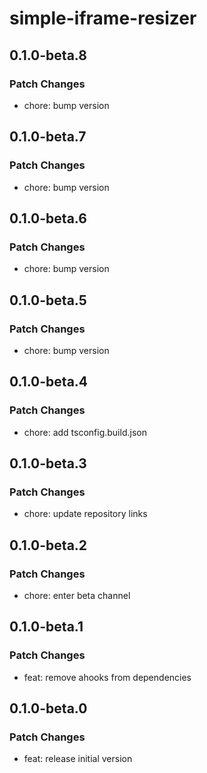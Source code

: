 # simple-iframe-resizer

## 0.1.0-beta.8

### Patch Changes

- chore: bump version

## 0.1.0-beta.7

### Patch Changes

- chore: bump version

## 0.1.0-beta.6

### Patch Changes

- chore: bump version

## 0.1.0-beta.5

### Patch Changes

- chore: bump version

## 0.1.0-beta.4

### Patch Changes

- chore: add tsconfig.build.json

## 0.1.0-beta.3

### Patch Changes

- chore: update repository links

## 0.1.0-beta.2

### Patch Changes

- chore: enter beta channel

## 0.1.0-beta.1

### Patch Changes

- feat: remove ahooks from dependencies

## 0.1.0-beta.0

### Patch Changes

- feat: release initial version
